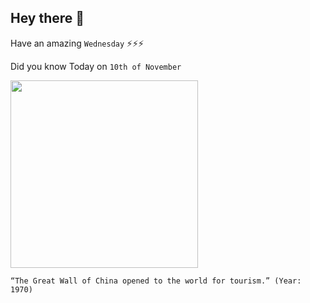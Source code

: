 ## Hey there 👋
Have an amazing `Wednesday` ⚡⚡⚡

Did you know Today on `10th of November`
 
 [<img src="https://www.bimbimbikes.com/destination-tips/wp-content/uploads/2020/04/Great-Wall-of-China.jpg" width="300" />](http://www.famousdaily.com/history/great-wall-of-china-opens-to-public.html) 
 ```
“The Great Wall of China opened to the world for tourism.” (Year: 1970)
```
